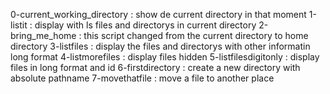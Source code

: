 0-current_working_directory : show de current directory in that moment
1-listit : display with ls files and directorys in current directory
2-bring_me_home : this script changed from the current directory to home directory
3-listfiles : display the files and directorys with other informatin long format
4-listmorefiles : display files  hidden 
5-listfilesdigitonly : display files in long format and id
6-firstdirectory : create a new directory with absolute pathname
7-movethatfile : move a file to another place
